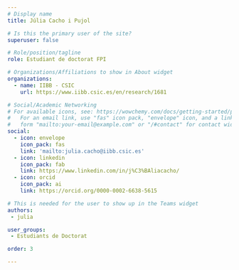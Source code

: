 ```yaml
---
# Display name
title: Júlia Cacho i Pujol

# Is this the primary user of the site?
superuser: false

# Role/position/tagline
role: Estudiant de doctorat FPI

# Organizations/Affiliations to show in About widget
organizations:
  - name: IIBB - CSIC
    url: https://www.iibb.csic.es/en/research/1681

# Social/Academic Networking
# For available icons, see: https://wowchemy.com/docs/getting-started/page-builder/#icons
#   For an email link, use "fas" icon pack, "envelope" icon, and a link in the
#   form "mailto:your-email@example.com" or "/#contact" for contact widget.
social:
  - icon: envelope
    icon_pack: fas
    link: 'mailto:julia.cacho@iibb.csic.es'
  - icon: linkedin
    icon_pack: fab
    link: https://www.linkedin.com/in/j%C3%BAliacacho/
  - icon: orcid
    icon_pack: ai
    link: https://orcid.org/0000-0002-6638-5615

# This is needed for the user to show up in the Teams widget
authors:
 - julia

user_groups:
 - Estudiants de Doctorat

order: 3

---
```

